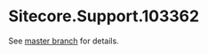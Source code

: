 # Sitecore.Support.103362

See [master branch](https://github.com/sitecoresupport/Sitecore.Support.103362) for details.